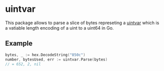 uintvar
=======

This package allows to parse a slice of bytes represeting a [uintvar](https://en.wikipedia.org/wiki/Variable-length_quantity#/media/File:Uintvar_coding.svg) which is a vatiable length encoding of a uint to a uint64 in Go.

## Example
```go
bytes, _ := hex.DecodeString("850c")
number, bytesUsed, err := uintvar.Parse(bytes)
// = 652, 2, nil
```